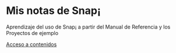 # Mis notas de Snap¡
Aprendizaje del uso de Snap¡ a partir del Manual de Referencia y los Proyectos de ejemplo

[Acceso a contenidos](https://fgcoca.github.io/Mis-notas-de-Snap/)
